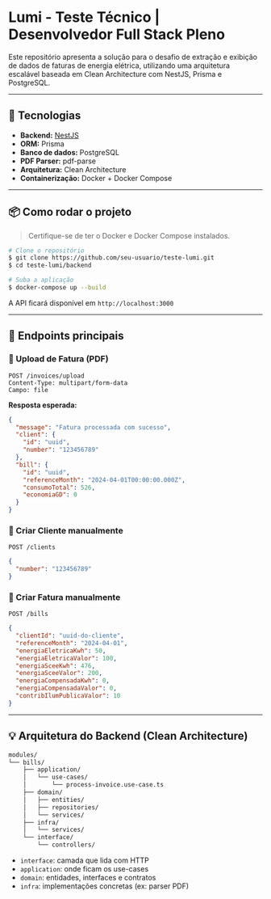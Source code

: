 # Lumi - Teste Técnico | Desenvolvedor Full Stack Pleno

Este repositório apresenta a solução para o desafio de extração e exibição de dados de faturas de energia elétrica, utilizando uma arquitetura escalável baseada em Clean Architecture com NestJS, Prisma e PostgreSQL.

---

## 🚀 Tecnologias

- **Backend:** [NestJS](https://nestjs.com/)
- **ORM:** Prisma
- **Banco de dados:** PostgreSQL
- **PDF Parser:** pdf-parse
- **Arquitetura:** Clean Architecture
- **Containerização:** Docker + Docker Compose

---

## 📦 Como rodar o projeto

> Certifique-se de ter o Docker e Docker Compose instalados.

```bash
# Clone o repositório
$ git clone https://github.com/seu-usuario/teste-lumi.git
$ cd teste-lumi/backend

# Suba a aplicação
$ docker-compose up --build
```

A API ficará disponível em `http://localhost:3000`

---

## 🔧 Endpoints principais

### 🔹 Upload de Fatura (PDF)

```http
POST /invoices/upload
Content-Type: multipart/form-data
Campo: file
```

**Resposta esperada:**
```json
{
  "message": "Fatura processada com sucesso",
  "client": {
    "id": "uuid",
    "number": "123456789"
  },
  "bill": {
    "id": "uuid",
    "referenceMonth": "2024-04-01T00:00:00.000Z",
    "consumoTotal": 526,
    "economiaGD": 0
  }
}
```

### 🔹 Criar Cliente manualmente

```http
POST /clients
```

```json
{
  "number": "123456789"
}
```

### 🔹 Criar Fatura manualmente

```http
POST /bills
```

```json
{
  "clientId": "uuid-do-cliente",
  "referenceMonth": "2024-04-01",
  "energiaEletricaKwh": 50,
  "energiaEletricaValor": 100,
  "energiaSceeKwh": 476,
  "energiaSceeValor": 200,
  "energiaCompensadaKwh": 0,
  "energiaCompensadaValor": 0,
  "contribIlumPublicaValor": 10
}
```

---

## 💡 Arquitetura do Backend (Clean Architecture)

```txt
modules/
└── bills/
    ├── application/
    │   └── use-cases/
    │       └── process-invoice.use-case.ts
    ├── domain/
    │   ├── entities/
    │   ├── repositories/
    │   └── services/
    ├── infra/
    │   └── services/
    └── interface/
        └── controllers/
```

- `interface`: camada que lida com HTTP
- `application`: onde ficam os use-cases
- `domain`: entidades, interfaces e contratos
- `infra`: implementações concretas (ex: parser PDF)
